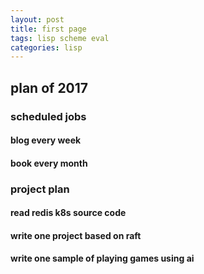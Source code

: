 ```yaml
---
layout: post
title: first page
tags: lisp scheme eval
categories: lisp
---
```

## plan of 2017

### scheduled jobs
#### blog every week 
#### book every month

### project plan

#### read redis  k8s source code
#### write one project based on raft 
#### write one sample of playing games using ai
